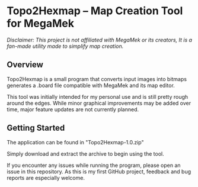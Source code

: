 # Topo2Hexmap – Map Creation Tool for MegaMek

*Disclaimer: This project is not affiliated with MegaMek or its creators, It is a fan-made utility made to simplify map creation.*

## Overview

Topo2Hexmap is a small program that converts input images into bitmaps generates a .board file compatible with MegaMek and its map editor.

This tool was initially intended for my personal use and is still pretty rough around the edges. While minor graphical improvements may be added over time, major feature updates are not currently planned.

## Getting Started

The application can be found in "Topo2Hexmap-1.0.zip"

Simply download and extract the archive to begin using the tool.

If you encounter any issues while running the program, please open an issue in this repository. As this is my first GitHub project, feedback and bug reports are especially welcome.
